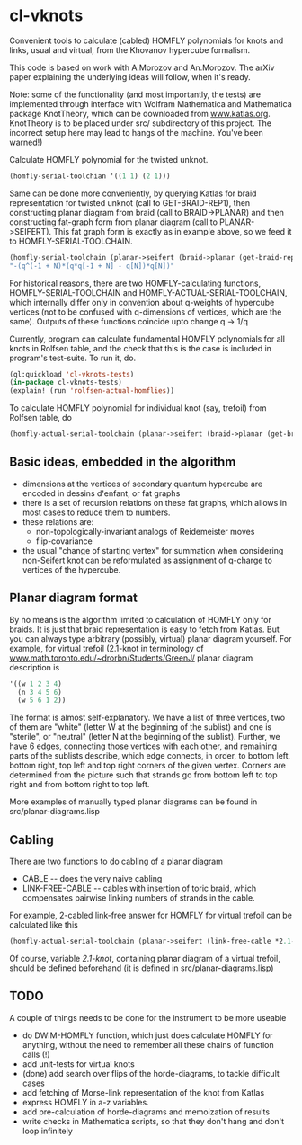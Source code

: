 cl-vknots
=========

Convenient tools to calculate (cabled) HOMFLY polynomials for knots
and links, usual and virtual, from the Khovanov hypercube formalism.


This code is based on  work with A.Morozov and An.Morozov. The arXiv paper explaining
the underlying ideas will follow, when it's ready.

Note: some of the functionality (and most importantly, the tests) are implemented through
interface with Wolfram Mathematica and Mathematica package KnotTheory, which can be
downloaded from www.katlas.org. KnotTheory is to be placed under src/ subdirectory of this project.
The incorrect setup here may lead to hangs of the machine. You've been warned!)

Calculate HOMFLY polynomial for the twisted unknot.
```lisp
(homfly-serial-toolchian '((1 1) (2 1)))
```

Same can be done more conveniently, by querying Katlas for braid representation for twisted unknot
(call to GET-BRAID-REP1), then constructing planar diagram from braid (call to BRAID->PLANAR)
and then constructing fat-graph form from planar diagram (call to PLANAR->SEIFERT).
This fat graph form is exactly as in example above, so we feed it to HOMFLY-SERIAL-TOOLCHAIN.
```lisp
(homfly-serial-toolchain (planar->seifert (braid->planar (get-braid-rep1 (wm-torus-knot 1 2)))))
"-(q^(-1 + N)*(q*q[-1 + N] - q[N])*q[N])"			 
```

For historical reasons, there are two HOMFLY-calculating functions, HOMFLY-SERIAL-TOOLCHAIN and
HOMFLY-ACTUAL-SERIAL-TOOLCHAIN, which internally differ only in convention about q-weights
of hypercube vertices (not to be confused with q-dimensions of vertices, which are the same).
Outputs of these functions coincide upto change q -> 1/q


Currently, program can calculate fundamental HOMFLY polynomials for all knots in Rolfsen table,
and the check that this is the case is included in program's test-suite.
To run it, do.
```lisp
(ql:quickload 'cl-vknots-tests)
(in-package cl-vknots-tests)
(explain! (run 'rolfsen-actual-homflies))
```

To calculate HOMFLY polynomial for individual knot (say, trefoil) from Rolfsen table, do
```lisp
(homfly-actual-serial-toolchain (planar->seifert (braid->planar (get-braid-rep1 "Knot[3,1]"))))
```


Basic ideas, embedded in the algorithm
--------------------------------------

  * dimensions at the vertices of secondary quantum hypercube are encoded in dessins d'enfant,
    or fat graphs
  * there is a set of recursion relations on these fat graphs, which allows in most cases
    to reduce them to numbers.
  * these relations are:
    * non-topologically-invariant analogs of Reidemeister moves
    * flip-covariance
  * the usual "change of starting vertex" for summation when considering non-Seifert knot
    can be reformulated as assignment of q-charge to vertices of the hypercube.



Planar diagram format
---------------------

By no means is the algorithm limited to calculation of HOMFLY only for braids.
It is just that braid representation is easy to fetch from Katlas. But you can
always type arbitrary (possibly, virtual) planar diagram yourself.
For example, for virtual trefoil (2.1-knot in terminology of www.math.toronto.edu/~drorbn/Students/GreenJ/
planar diagram description is
```lisp
'((w 1 2 3 4)
  (n 3 4 5 6)
  (w 5 6 1 2))
```
The format is almost self-explanatory. We have a list of three vertices, two of them are "white"
(letter W at the beginning of the sublist) and one is "sterile", or "neutral" (letter N at the beginning
of the sublist). Further, we have 6 edges, connecting those vertices with each other, and
remaining parts of the sublists describe, which edge connects, in order, to bottom left, bottom right, top left
and top right corners of the given vertex. Corners are determined from the picture such that strands go
from bottom left to top right and from bottom right to top left.

More examples of manually typed planar diagrams can be found in src/planar-diagrams.lisp


Cabling
-------

There are two functions to do cabling of a planar diagram
  * CABLE -- does the very naive cabling
  * LINK-FREE-CABLE -- cables with insertion of toric braid, which compensates pairwise
  linking numbers of strands in the cable.

For example, 2-cabled link-free answer for HOMFLY for virtual trefoil can be calculated
like this
```lisp
(homfly-actual-serial-toolchain (planar->seifert (link-free-cable *2.1-knot*)))
```
Of course, variable *2.1-knot*, containing planar diagram of a virtual trefoil,
should be defined beforehand (it is defined in src/planar-diagrams.lisp)


TODO
----

  A couple of things needs to be done for the instrument to be more useable

  * do DWIM-HOMFLY function, which just does calculate HOMFLY for anything,
    without the need to remember all these chains of function calls (!)
  * add unit-tests for virtual knots
  * (done) add search over flips of the horde-diagrams, to tackle difficult cases
  * add fetching of Morse-link representation of the knot from Katlas
  * express HOMFLY in a-z variables.
  * add pre-calculation of horde-diagrams and memoization of results
  * write checks in Mathematica scripts, so that they don't hang and don't loop infinitely